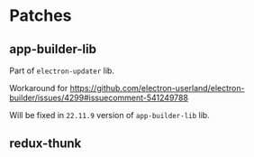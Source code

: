 # Patches

## app-builder-lib

Part of `electron-updater` lib.

Workaround for
https://github.com/electron-userland/electron-builder/issues/4299#issuecomment-541249788

Will be fixed in `22.11.9` version of `app-builder-lib` lib.

## redux-thunk
